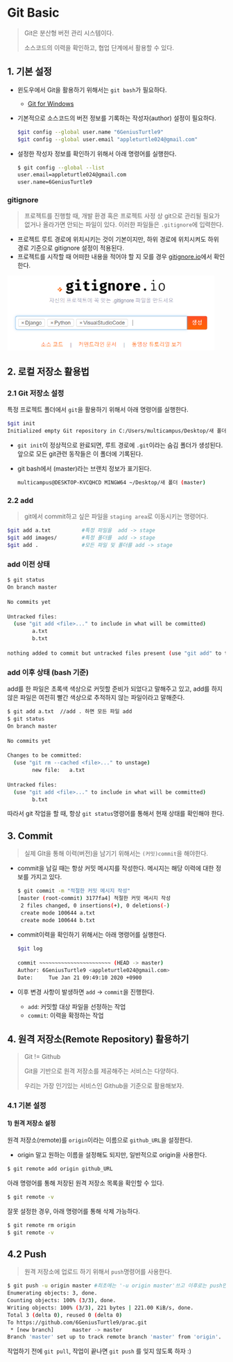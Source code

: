 # Git Basic

> Git은 분산형 버전 관리 시스템이다.
>
> 소스코드의 이력을 확인하고, 협업 단계에서 활용할 수 있다.



## 1. 기본 설정

* 윈도우에서 Git을 활용하기 위해서는 `git bash`가 필요하다.

  * [Git for Windows](https://gitforwindows.org/)

* 기본적으로 소스코드의 버전 정보를 기록하는 작성자(author) 설정이 필요하다.

  ```bash
  $git config --global user.name "6GeniusTurtle9"
  $git config --global user.email "appleturtle024@gmail.com"
  ```

* 설정한 작성자 정보를 확인하기 위해서 아래 명령어를 실행한다.

  ```bash
  $ git config --global --list
  user.email=appleturtle024@gmail.com
  user.name=6GeniusTurtle9
  ```



### gitignore

> 프로젝트를 진행할 때, 개발 환경 혹은 프로젝트 사정 상 git으로 관리될 필요가 없거나 올라가면 안되는 파일이 있다. 이러한 파일들은 `.gitignore`에 입력한다.

* 프로젝트 루트 경로에 위치시키는 것이 기본이지만, 하위 경로에 위치시켜도 하위 경로 기준으로 gitignore 설정이 적용된다.
* 프로젝트를 시작할 때 어떠한 내용을 적어야 할 지 모를 경우 [gitignore.io](https://gitignore.io/)에서 확인한다.

<img src="images/image-20200121093742853.png" alt="image-20200121093742853" style="zoom:67%;" />



## 2. 로컬 저장소 활용법
### 2.1 Git 저장소 설정
특정 프로젝트 폴더에서 `git`을 활용하기 위해서 아래 명령어를 실행한다.

```bash
$git init
Initialized empty Git repository in C:/Users/multicampus/Desktop/새 폴더/.git/
```

* `git init`이 정상적으로 완료되면, 루트 경로에 `.git`이라는 숨김 폴더가 생성된다. 앞으로 모든 git관련 동작들은 이 폴더에 기록된다.

* git bash에서 (master)라는 브랜치 정보가 표기된다.

  ```bash
  multicampus@DESKTOP-KVCQHCD MINGW64 ~/Desktop/새 폴더 (master)
  ```

### 2.2 add

>  git에서 commit하고 싶은 파일을 `staging area`로 이동시키는 명령어다.

```bash
$git add a.txt			#특정 파일을  add -> stage
$git add images/		#특정 폴더를  add -> stage
$git add .				#모든 파일 및 폴더를 add -> stage
```

### add 이전 상태

```bash
$ git status
On branch master

No commits yet

Untracked files:
  (use "git add <file>..." to include in what will be committed)
        a.txt
        b.txt
        
nothing added to commit but untracked files present (use "git add" to track)
```

### add 이후 상태 (bash 기준)

add를 한 파일은 초록색 색상으로 커밋할 준비가 되었다고 말해주고 있고, add를 하지 않은 파일은 여전히 빨간 색상으로 추적하지 않는 파일이라고 말해준다.

```bash
$ git add a.txt  //add . 하면 모든 파일 add
$ git status
On branch master

No commits yet

Changes to be committed:
  (use "git rm --cached <file>..." to unstage)
        new file:   a.txt

Untracked files:
  (use "git add <file>..." to include in what will be committed)
        b.txt
```

따라서 git 작업을 할 때, 항상 `git status`명령어를 통해서 현재 상태를 확인해야 한다.

## 3. Commit

> 실제 GIt을 통해 이력(버전)을 남기기 위해서는  `(커밋)commit`을 해야한다.

* commit을 남길 때는 항상 커밋 메시지를 작성한다. 메시지는 해당 이력에 대한 정보를 가지고 있다.

  ```bash
  $ git commit -m "적절한 커밋 메시지 작성"
  [master (root-commit) 3177fa4] 적절한 커밋 메시지 작성
   2 files changed, 0 insertions(+), 0 deletions(-)
   create mode 100644 a.txt
   create mode 100644 b.txt
  ```

* commit이력을 확인하기 위해서는 아래 명령어를 실행한다.

  ```bash
  $git log
  
  commit ~~~~~~~~~~~~~~~~~~~~~~~ (HEAD -> master)
  Author: 6GeniusTurtle9 <appleturtle024@gmail.com>
  Date: 	Tue Jan 21 09:49:10 2020 +0900
  ```

* 이후 변경 사항이 발생하면 `add` -> `commit`을 진행한다.

  * `add`: 커밋할 대상 파일을 선정하는 작업
  * `commit`: 이력을 확정하는 작업

## 4. 원격 저장소(Remote Repository) 활용하기

> Git != Github
>
> Git을 기반으로 원격 저장소를 제공해주는 서비스는 다양하다.
>
> 우리는 가장 인기있는 서비스인 Github을 기준으로 활용해보자.

### 4.1  기본 설정

#### 1) 원격 저장소 설정

원격 저장소(remote)를 `origin`이라는 이름으로 `github_URL`을 설정한다.

* origin 말고 원하는 이름을 설정해도 되지만, 일반적으로 origin을 사용한다.

```bash
$ git remote add origin github_URL
```

아래 명령어를 통해 저장된 원격 저장소 목록을 확인할 수 있다.

```bash
$ git remote -v
```

잘못 설정한 경우, 아래 명령어를 통해 삭제 가능하다.

```bash
$ git remote rm origin
$ git remote -v
```



## 4.2 Push

> 원격 저장소에 업로드 하기 위해서 `push`명령어를 사용한다.

```bash
$ git push -u origin master #최초에는 '-u origin master'쓰고 이후로는 push만
Enumerating objects: 3, done.
Counting objects: 100% (3/3), done.
Writing objects: 100% (3/3), 221 bytes | 221.00 KiB/s, done.
Total 3 (delta 0), reused 0 (delta 0)
To https://github.com/6GeniusTurtle9/prac.git
 * [new branch]      master -> master
Branch 'master' set up to track remote branch 'master' from 'origin'.
```

작업하기 전에 `git pull`, 작업이 끝나면 `git push` 를 잊지 않도록 하자 :)